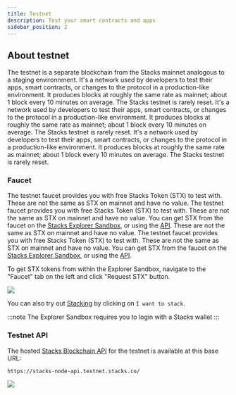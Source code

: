 ```yaml
---
title: Testnet
description: Test your smart contracts and apps
sidebar_position: 2
---
```


## About testnet

The testnet is a separate blockchain from the Stacks mainnet analogous to a staging environnment. It's a network used by developers to test their apps, smart contracts, or changes to the protocol in a production-like environment. It produces blocks at roughly the same rate as mainnet; about 1 block every 10 minutes on average. The Stacks testnet is rarely reset. It's a network used by developers to test their apps, smart contracts, or changes to the protocol in a production-like environment. It produces blocks at roughly the same rate as mainnet; about 1 block every 10 minutes on average. The Stacks testnet is rarely reset. It's a network used by developers to test their apps, smart contracts, or changes to the protocol in a production-like environment. It produces blocks at roughly the same rate as mainnet; about 1 block every 10 minutes on average. The Stacks testnet is rarely reset.

### Faucet

The testnet faucet provides you with free Stacks Token (STX) to test with. These are not the same as STX on mainnet and have no value. The testnet faucet provides you with free Stacks Token (STX) to test with. These are not the same as STX on mainnet and have no value. You can get STX from the faucet on the [Stacks Explorer Sandbox](https://explorer.stacks.co/sandbox/faucet?chain=testnet), or using the [API](https://docs.hiro.so/api#tag/Faucets). These are not the same as STX on mainnet and have no value. The testnet faucet provides you with free Stacks Token (STX) to test with. These are not the same as STX on mainnet and have no value. You can get STX from the faucet on the [Stacks Explorer Sandbox](https://explorer.stacks.co/sandbox/faucet?chain=testnet), or using the [API](https://docs.hiro.so/api#tag/Faucets).

To get STX tokens from within the Explorer Sandbox, navigate to the "Faucet" tab on the left and click "Request STX" button.

![](/img/stx_faucet.png)

You can also try out [Stacking](stacking) by clicking on `I want to stack`.

:::note
The Explorer Sandbox requires you to login with a Stacks wallet
:::

### Testnet API

The hosted [Stacks Blockchain API](stacks-blockchain-api) for the testnet is available at this base URL:

```shell
https://stacks-node-api.testnet.stacks.co/
```

![](/img/api_testnet_status.png)